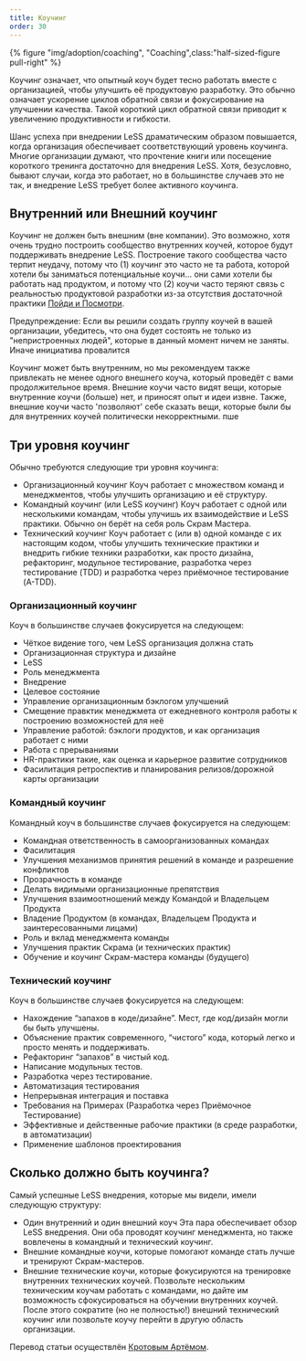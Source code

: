 ```yaml
---
title: Коучинг
order: 30
---
```


<div>
  {% figure "img/adoption/coaching", "Coaching",class:"half-sized-figure pull-right" %}
</div>

Коучинг означает, что опытный коуч будет тесно работать вместе с организацией, чтобы улучшить её продуктовую разработку. Это обычно означает ускорение циклов обратной связи и фокусирование на улучшении качества. Такой короткий цикл обратной связи приводит к увеличению продуктивности и гибкости.

Шанс успеха при внедрении LeSS драматическим образом повышается, когда организация обеспечивает соответствующий уровень коучинга. Многие организации думают, что прочтение книги или посещение короткого тренинга достаточно для внедрения LeSS. Хотя, безусловно, бывают случаи, когда это работает, но в большинстве случаев это не так, и внедрение LeSS требует более активного коучинга.

## Внутренний или Внешний коучинг

Коучинг не должен быть внешним (вне компании). Это возможно, хотя очень трудно построить сообщество внутренних коучей, которое будут поддерживать внедрение LeSS. Построение такого сообщества часто терпит неудачу, потому что (1) коучинг это часто не та работа, которой хотели бы заниматься потенциальные коучи... они сами хотели бы работать над продуктом,  и потому что (2) коучи часто теряют связь с реальностью продуктовой разработки из-за отсутствия достаточной практики [Пойди и Посмотри](../management/go_see.html).  

Предупреждение: Если вы решили создать группу коучей в вашей организации, убедитесь, что она будет состоять не только из "непристроенных людей", которые в данный момент ничем не заняты. Иначе инициатива провалится

Коучинг может быть внутренним, но мы рекомендуем также привлекать не менее одного внешнего коуча, который проведёт с вами продолжительное время. Внешние коучи часто видят вещи, которые внутренние коучи (больше) нет, и приносят опыт и идеи извне. Также, внешние коучи часто 'позволяют' себе сказать вещи, которые были бы для внутренних коучей политически некорректными.
пше 
## Три уровня коучинг

Обычно требуются следующие три уровня коучинга:

* Организационный коучинг
  Коуч работает с множеством команд и менеджментов, чтобы улучшить организацию и её структуру.
* Командный коучинг (или LeSS коучинг)
  Коуч работает с одной или несколькими командам, чтобы улучишь их взаимодействие и LeSS практики. Обычно он берёт на себя роль Скрам Мастера.
* Технический коучинг
  Коуч работает с (или в) одной команде с их настоящим кодом, чтобы улучшить технические практики и внедрить гибкие техники разработки, как просто дизайна, рефакторинг, модульное тестирование, разработка через тестирование (TDD) и разработка через приёмочное тестирование (A-TDD).

### Организационный коучинг

Коуч в большинстве случаев фокусируется на следующем:

* Чёткое видение того, чем LeSS организация должна стать
* Организационная структура и дизайне
* LeSS
* Роль менеджмента
* Внедрение
* Целевое состояние
* Управление организационным бэклогом улучшений
* Смещение правктик менеджмета от ежедневного контроля работы к построению возможностей для неё
* Управление работой: бэклоги продуктов, и как организация работает с ними
* Работа с прерываниями
* HR-практики такие, как оценка и карьерное развитие сотрудников
* Фасилитация ретроспектив и планирования релизов/дорожной карты организации

### Командный коучинг

Командный коуч в большинстве случаев фокусируется на следующем:

* Командная ответственность в самоорганизованных командах
* Фасилитация
* Улучшения механизмов принятия решений в команде и разрешение конфликтов
* Прозрачность в команде
* Делать видимыми организационные препятствия
* Улучшения взаимоотношений между Командой и Владельцем Продукта 
* Владение Продуктом (в командах, Владельцем Продукта и заинтересованными лицами) 
* Роль и вклад менеджмента команды
* Улучшения практик Скрама (и технических практик)
* Обучение и коучинг Скрам-мастера команды (будущего)

### Технический коучинг

Коуч в большинстве случаев фокусируется на следующем:

* Нахождение “запахов в коде/дизайне”. Мест, где код/дизайн могли бы быть улучшены.
* Объяснение практик современного, “чистого” кода, который легко и просто менять и поддерживать.
* Рефакторинг “запахов” в чистый код.
* Написание модульных тестов.
* Разработка через тестирование.
* Автоматизация тестирования
* Непрерывная интеграция и поставка
* Требования на Примерах (Разработка через Приёмочное Тестирование)
* Эффективные и действенные рабочие практики (в среде разработки, в автоматизации)
* Применение шаблонов проектирования


## Сколько должно быть коучинга?

Самый успешные LeSS внедрения, которые мы видели, имели следующую структуру:

* Один внутренний и один внешний коуч
  Эта пара обеспечивает обзор LeSS внедрения. Они оба проводят коучинг менеджмента, но также вовлечены в командный и технический коучинг.
* Внешние командные коучи, которые помогают команде стать лучше и тренируют Скрам-мастеров.
* Внешние технические коучи, которые фокусируются на тренировке внутренних технических коучей.
Позвольте нескольким техническим коучам работать с командами, но дайте им возможность сфокусироваться на обучении внутренних коучей. После этого сократите (но не полностью!) внешний технический коучинг или позвольте коучу перейти в другую область организации.

Перевод статьи осуществлён [Кротовым Артёмом](https://www.facebook.com/artem.v.krotov).